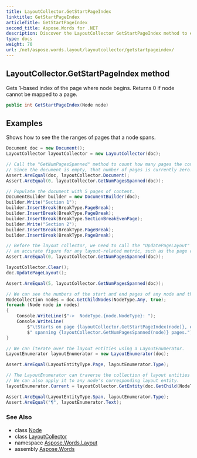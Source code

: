```yaml
---
title: LayoutCollector.GetStartPageIndex
linktitle: GetStartPageIndex
articleTitle: GetStartPageIndex
second_title: Aspose.Words for .NET
description: Discover the LayoutCollector GetStartPageIndex method to easily find the 1-based index of a node's starting page. Simplify your mapping process today!
type: docs
weight: 70
url: /net/aspose.words.layout/layoutcollector/getstartpageindex/
---
```

## LayoutCollector.GetStartPageIndex method

Gets 1-based index of the page where node begins. Returns 0 if node cannot be mapped to a page.

```csharp
public int GetStartPageIndex(Node node)
```

## Examples

Shows how to see the the ranges of pages that a node spans.

```csharp
Document doc = new Document();
LayoutCollector layoutCollector = new LayoutCollector(doc);

// Call the "GetNumPagesSpanned" method to count how many pages the content of our document spans.
// Since the document is empty, that number of pages is currently zero.
Assert.AreEqual(doc, layoutCollector.Document);
Assert.AreEqual(0, layoutCollector.GetNumPagesSpanned(doc));

// Populate the document with 5 pages of content.
DocumentBuilder builder = new DocumentBuilder(doc);
builder.Write("Section 1");
builder.InsertBreak(BreakType.PageBreak);
builder.InsertBreak(BreakType.PageBreak);
builder.InsertBreak(BreakType.SectionBreakEvenPage);
builder.Write("Section 2");
builder.InsertBreak(BreakType.PageBreak);
builder.InsertBreak(BreakType.PageBreak);

// Before the layout collector, we need to call the "UpdatePageLayout" method to give us
// an accurate figure for any layout-related metric, such as the page count.
Assert.AreEqual(0, layoutCollector.GetNumPagesSpanned(doc));

layoutCollector.Clear();
doc.UpdatePageLayout();

Assert.AreEqual(5, layoutCollector.GetNumPagesSpanned(doc));

// We can see the numbers of the start and end pages of any node and their overall page spans.
NodeCollection nodes = doc.GetChildNodes(NodeType.Any, true);
foreach (Node node in nodes)
{
    Console.WriteLine($"->  NodeType.{node.NodeType}: ");
    Console.WriteLine(
        $"\tStarts on page {layoutCollector.GetStartPageIndex(node)}, ends on page {layoutCollector.GetEndPageIndex(node)}," +
        $" spanning {layoutCollector.GetNumPagesSpanned(node)} pages.");
}

// We can iterate over the layout entities using a LayoutEnumerator.
LayoutEnumerator layoutEnumerator = new LayoutEnumerator(doc);

Assert.AreEqual(LayoutEntityType.Page, layoutEnumerator.Type);

// The LayoutEnumerator can traverse the collection of layout entities like a tree.
// We can also apply it to any node's corresponding layout entity.
layoutEnumerator.Current = layoutCollector.GetEntity(doc.GetChild(NodeType.Paragraph, 1, true));

Assert.AreEqual(LayoutEntityType.Span, layoutEnumerator.Type);
Assert.AreEqual("¶", layoutEnumerator.Text);
```

### See Also

* class [Node](../../../aspose.words/node/)
* class [LayoutCollector](../)
* namespace [Aspose.Words.Layout](../../../aspose.words.layout/)
* assembly [Aspose.Words](../../../)
